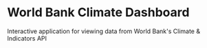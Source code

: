# World Bank Climate Dashboard
Interactive application for viewing data from World Bank's Climate &amp; Indicators API
